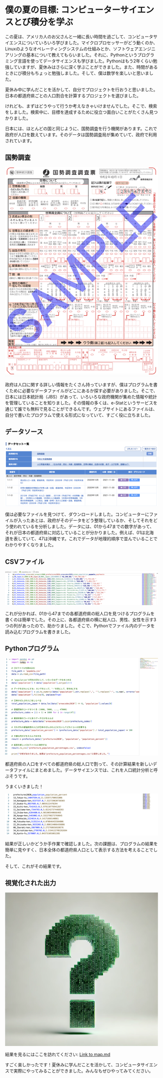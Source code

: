 # 僕の夏の目標: コンピューターサイエンスとび積分を学ぶ

この夏は、アメリカ人のお父さんと一緒に長い時間を過ごして、コンピュータサイエンスについていろいろ学びました。マイクロプロセッサーがどう動くのか、Linuxのようなオペレーティングシステムの仕組みとか、ソフトウェアエンジニアリングの基本について教えてもらいました。それに、Pythonというプログラミング言語を使ってデータサイエンスも学びました。Pythonはもう2年くらい勉強していますが、夏休みはさらに深く学ぶことができました。また、時間があるときにび積分もちょっと勉強しました。そして、僕は数学を楽しいと思いました。

夏休み中に学んだことを活かして、自分でプロジェクトを行おうと思いました。日本の都道府県ごとの人口割合を計算するプロジェクトを選びました。

けれども、まずはどうやって行うか考えなきゃいけませんでした。そこで、検索をしました。検索中に、目標を達成するために役立つ面白いことがたくさん見つかりました。

日本には、ほとんどの国と同じように、国勢調査を行う機関があります。これで政府が人口を数えています。そのデータは国勢調査局が集めていて、政府で利用されています。

## 国勢調査
![](img/question-jp.png)

政府は人口に関する詳しい情報をたくさん持っていますが、僕はプログラムを書くために必要なデータファイルがどこにあるか探す必要がありました。そこで、日本には日本統計局（JBS）があって、いろいろな政府機関が集めた情報や統計を管理していることを知りました。その情報の多くは、e-Statというサービスを通じて誰でも無料で見ることができるんです。ウェブサイトにあるファイルは、自分で書いたプログラムで使える形式になっていて、すごく役に立ちました。

## データソース
![](img/estat.png)

僕は必要なファイルを見つけて、ダウンロードしました。コンピューターにファイルが入ったあとは、政府がそのデータをどう整理しているか、そしてそれをどう使われているを分析しました。データには、01から47までの数字があって、それが日本の都道府県に対応していることが分かりました。例えば、01は北海道を表していて、47は沖縄です。これでデータが地理的順序で並んでいることでわかりやすくなりました。

## CSVファイル 
![](img/spreedsheet.png)

これが分かれば、01から47までの各都道府県の総人口を見つけるプログラムを書くのは簡単でした。その上に、各都道府県の横に総人口、男性、女性を示す3つの列があったので、助かりました。そこで、Pythonでファイル内のデータを読み込むプログラムを書きました。

## Pythonプログラム
![](img/code-jp.png)

都道府県の人口をすべての都道府県の総人口で割って、その計算結果を新しいデータファイルにまとめました。データサイエンスでは、これを人口統計分析と呼ぶそうです。

うまくいきました！

![](img/appendedperc.png)

結果が正しいかどうか手作業で確認しました。次の課題は、プログラムの結果を簡単に見やすく、日本全体の都道府県人口として表示する方法を考えることでした。

そして、これがその結果です。

## 視覚化された出力
![](img/question.webp)

結果を見るにはここを訪れてください: [Link to map.md](./map.md)

すごく楽しかったです！夏休みに学んだことを活かして、コンピュータサイエンスで実際にやってみることができました。みんなもぜひやってみてください。

